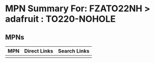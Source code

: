 



# MPN Summary For: FZATO22NH > adafruit : TO220-NOHOLE

## MPNs
  

|MPN|Direct Links|Search Links|
| :--- | :--- | :--- |
||||
